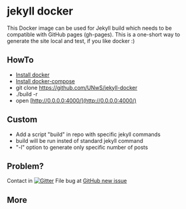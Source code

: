 # jekyll docker
This Docker image can be used for Jekyll build which needs to be compatible with GitHub pages (gh-pages). This is a one-short way to generate the site local and test, if you like docker :)

## HowTo
 - [Install docker](https://docs.docker.com/engine/installation/)
 - [Install docker-compose](https://docs.docker.com/compose/install/)
 - git clone https://github.com/UNwS/jekyll-docker
 - ./build -r <your jekyll github repo>
 - open [http://0.0.0.0:4000/](http://0.0.0.0:4000/)

## Custom
 - Add a script "build" in repo with specific jekyll commands
 - build will be run insted of standard jekyll command
 - "-l" option to generate only specific number of posts

## Problem?
Contact in [![Gitter](https://badges.gitter.im/UNwS/jekyll-docker.svg)](https://gitter.im/UNwS/jekyll-docker?utm_source=badge&utm_medium=badge&utm_campaign=pr-badge)
File bug at [GitHub new issue](https://github.com/UNwS/jekyll-docker/issues/new)

## More

